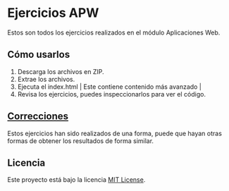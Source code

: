 # Ejercicios APW
Estos son todos los ejercicios realizados en el módulo Aplicaciones Web.

## Cómo usarlos
1. Descarga los archivos en ZIP.
2. Extrae los archivos.
3. Ejecuta el index.html | Este contiene contenido más avanzado |
4. Revisa los ejercicios, puedes inspeccionarlos para ver el código.

## [Correcciones](https://www.htmlcorrector.com/)

Estos ejercicios han sido realizados de una forma, puede que hayan otras formas de obtener los resultados de forma similar.

## Licencia
Este proyecto está bajo la licencia [MIT License](https://github.com/DanoGlez/APW-HTML-Activities/blob/main/LICENSE).
